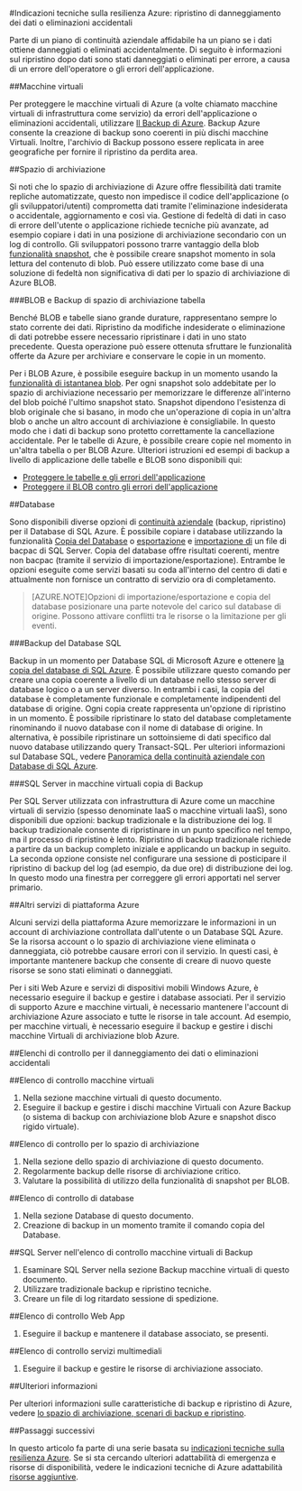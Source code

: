 <properties
   pageTitle="Indicazioni tecniche adattabilità per il ripristino da danneggiamento dei dati o eliminazioni accidentali | Microsoft Azure"
   description="Articolo relativi a come recuperare il danneggiamento dei dati di dati o eliminazione accidentale dei dati per la progettazione di applicazioni tolleranza di errore flessibili, disponibilità, nonché strategia di emergenza"
   services=""
   documentationCenter="na"
   authors="adamglick"
   manager="saladki"
   editor=""/>

<tags
   ms.service="resiliency"
   ms.devlang="na"
   ms.topic="article"
   ms.tgt_pltfrm="na"
   ms.workload="na"
   ms.date="08/18/2016"
   ms.author="aglick"/>

#<a name="azure-resiliency-technical-guidance-recovery-from-data-corruption-or-accidental-deletion"></a>Indicazioni tecniche sulla resilienza Azure: ripristino di danneggiamento dei dati o eliminazioni accidentali

Parte di un piano di continuità aziendale affidabile ha un piano se i dati ottiene danneggiati o eliminati accidentalmente. Di seguito è informazioni sul ripristino dopo dati sono stati danneggiati o eliminati per errore, a causa di un errore dell'operatore o gli errori dell'applicazione.

##<a name="virtual-machines"></a>Macchine virtuali

Per proteggere le macchine virtuali di Azure (a volte chiamato macchine virtuali di infrastruttura come servizio) da errori dell'applicazione o eliminazioni accidentali, utilizzare [Il Backup di Azure](https://azure.microsoft.com/services/backup/). Backup Azure consente la creazione di backup sono coerenti in più dischi macchine Virtuali. Inoltre, l'archivio di Backup possono essere replicata in aree geografiche per fornire il ripristino da perdita area.

##<a name="storage"></a>Spazio di archiviazione

Si noti che lo spazio di archiviazione di Azure offre flessibilità dati tramite repliche automatizzate, questo non impedisce il codice dell'applicazione (o gli sviluppatori/utenti) comprometta dati tramite l'eliminazione indesiderata o accidentale, aggiornamento e così via. Gestione di fedeltà di dati in caso di errore dell'utente o applicazione richiede tecniche più avanzate, ad esempio copiare i dati in una posizione di archiviazione secondario con un log di controllo. Gli sviluppatori possono trarre vantaggio della blob [funzionalità snapshot](https://msdn.microsoft.com/library/azure/ee691971.aspx), che è possibile creare snapshot momento in sola lettura del contenuto di blob. Può essere utilizzato come base di una soluzione di fedeltà non significativa di dati per lo spazio di archiviazione di Azure BLOB.

###<a name="blob-and-table-storage-backup"></a>BLOB e Backup di spazio di archiviazione tabella

Benché BLOB e tabelle siano grande durature, rappresentano sempre lo stato corrente dei dati. Ripristino da modifiche indesiderate o eliminazione di dati potrebbe essere necessario ripristinare i dati in uno stato precedente. Questa operazione può essere ottenuta sfruttare le funzionalità offerte da Azure per archiviare e conservare le copie in un momento.

Per i BLOB Azure, è possibile eseguire backup in un momento usando la [funzionalità di istantanea blob](https://msdn.microsoft.com/library/ee691971.aspx). Per ogni snapshot solo addebitate per lo spazio di archiviazione necessario per memorizzare le differenze all'interno del blob poiché l'ultimo snapshot stato. Snapshot dipendono l'esistenza di blob originale che si basano, in modo che un'operazione di copia in un'altra blob o anche un altro account di archiviazione è consigliabile. In questo modo che i dati di backup sono protetto correttamente la cancellazione accidentale. Per le tabelle di Azure, è possibile creare copie nel momento in un'altra tabella o per BLOB Azure. Ulteriori istruzioni ed esempi di backup a livello di applicazione delle tabelle e BLOB sono disponibili qui:

  * [Proteggere le tabelle e gli errori dell'applicazione](https://blogs.msdn.microsoft.com/windowsazurestorage/2010/05/03/protecting-your-tables-against-application-errors/)
  * [Proteggere il BLOB contro gli errori dell'applicazione](https://blogs.msdn.microsoft.com/windowsazurestorage/2010/04/29/protecting-your-blobs-against-application-errors/)

##<a name="database"></a>Database

Sono disponibili diverse opzioni di [continuità aziendale](../sql-database/sql-database-business-continuity.md) (backup, ripristino) per il Database di SQL Azure. È possibile copiare i database utilizzando la funzionalità [Copia del Database](../sql-database/sql-database-copy.md) o [esportazione](../sql-database/sql-database-export.md) e [importazione di](https://msdn.microsoft.com/library/hh710052.aspx) un file di bacpac di SQL Server. Copia del database offre risultati coerenti, mentre non bacpac (tramite il servizio di importazione/esportazione). Entrambe le opzioni eseguite come servizi basati su coda all'interno del centro di dati e attualmente non fornisce un contratto di servizio ora di completamento.

>[AZURE.NOTE]Opzioni di importazione/esportazione e copia del database posizionare una parte notevole del carico sul database di origine. Possono attivare conflitti tra le risorse o la limitazione per gli eventi.

###<a name="sql-database-backup"></a>Backup del Database SQL

Backup in un momento per Database SQL di Microsoft Azure e ottenere [la copia del database di SQL Azure](../sql-database/sql-database-copy.md). È possibile utilizzare questo comando per creare una copia coerente a livello di un database nello stesso server di database logico o a un server diverso. In entrambi i casi, la copia del database è completamente funzionale e completamente indipendenti del database di origine. Ogni copia create rappresenta un'opzione di ripristino in un momento. È possibile ripristinare lo stato del database completamente rinominando il nuovo database con il nome di database di origine. In alternativa, è possibile ripristinare un sottoinsieme di dati specifico dal nuovo database utilizzando query Transact-SQL. Per ulteriori informazioni sul Database SQL, vedere [Panoramica della continuità aziendale con Database di SQL Azure](../sql-database/sql-database-business-continuity.md).

###<a name="sql-server-on-virtual-machines-backup"></a>SQL Server in macchine virtuali copia di Backup

Per SQL Server utilizzata con infrastruttura di Azure come un macchine virtuali di servizio (spesso denominate IaaS o macchine virtuali IaaS), sono disponibili due opzioni: backup tradizionale e la distribuzione dei log. Il backup tradizionale consente di ripristinare in un punto specifico nel tempo, ma il processo di ripristino è lento. Ripristino di backup tradizionale richiede a partire da un backup completo iniziale e applicando un backup in seguito. La seconda opzione consiste nel configurare una sessione di posticipare il ripristino di backup del log (ad esempio, da due ore) di distribuzione dei log. In questo modo una finestra per correggere gli errori apportati nel server primario.

##<a name="other-azure-platform-services"></a>Altri servizi di piattaforma Azure

Alcuni servizi della piattaforma Azure memorizzare le informazioni in un account di archiviazione controllata dall'utente o un Database SQL Azure. Se la risorsa account o lo spazio di archiviazione viene eliminata o danneggiata, ciò potrebbe causare errori con il servizio. In questi casi, è importante mantenere backup che consente di creare di nuovo queste risorse se sono stati eliminati o danneggiati.

Per i siti Web Azure e servizi di dispositivi mobili Windows Azure, è necessario eseguire il backup e gestire i database associati. Per il servizio di supporto Azure e macchine virtuali, è necessario mantenere l'account di archiviazione Azure associato e tutte le risorse in tale account. Ad esempio, per macchine virtuali, è necessario eseguire il backup e gestire i dischi macchine Virtuali di archiviazione blob Azure.

##<a name="checklists-for-data-corruption-or-accidental-deletion"></a>Elenchi di controllo per il danneggiamento dei dati o eliminazioni accidentali

##<a name="virtual-machines-checklist"></a>Elenco di controllo macchine virtuali

  1. Nella sezione macchine virtuali di questo documento.
  2. Eseguire il backup e gestire i dischi macchine Virtuali con Azure Backup (o sistema di backup con archiviazione blob Azure e snapshot disco rigido virtuale).

##<a name="storage-checklist"></a>Elenco di controllo per lo spazio di archiviazione

  1. Nella sezione dello spazio di archiviazione di questo documento.
  2. Regolarmente backup delle risorse di archiviazione critico.
  3. Valutare la possibilità di utilizzo della funzionalità di snapshot per BLOB.

##<a name="database-checklist"></a>Elenco di controllo di database

  1. Nella sezione Database di questo documento.
  2. Creazione di backup in un momento tramite il comando copia del Database.

##<a name="sql-server-on-virtual-machines-backup-checklist"></a>SQL Server nell'elenco di controllo macchine virtuali di Backup

  1. Esaminare SQL Server nella sezione Backup macchine virtuali di questo documento.
  2. Utilizzare tradizionale backup e ripristino tecniche.
  3. Creare un file di log ritardato sessione di spedizione.

##<a name="web-apps-checklist"></a>Elenco di controllo Web App

  1. Eseguire il backup e mantenere il database associato, se presenti.

##<a name="media-services-checklist"></a>Elenco di controllo servizi multimediali

  1. Eseguire il backup e gestire le risorse di archiviazione associato.

##<a name="more-information"></a>Ulteriori informazioni

Per ulteriori informazioni sulle caratteristiche di backup e ripristino di Azure, vedere [lo spazio di archiviazione, scenari di backup e ripristino](https://azure.microsoft.com/documentation/scenarios/storage-backup-recovery/).

##<a name="next-steps"></a>Passaggi successivi

In questo articolo fa parte di una serie basata su [indicazioni tecniche sulla resilienza Azure](./resiliency-technical-guidance.md). Se si sta cercando ulteriori adattabilità di emergenza e risorse di disponibilità, vedere le indicazioni tecniche di Azure adattabilità [risorse aggiuntive](./resiliency-technical-guidance.md#additional-resources).